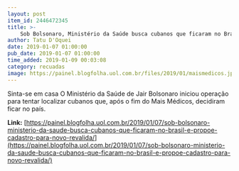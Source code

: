 ```yaml
---
layout: post
item_id: 2446472345
title: >-
    Sob Bolsonaro, Ministério da Saúde busca cubanos que ficaram no Brasil e propõe cadastro para novo Revalida
author: Tatu D'Oquei
date: 2019-01-07 01:00:00
pub_date: 2019-01-07 01:00:00
time_added: 2019-01-09 00:03:08
category: recuadas
image: https://painel.blogfolha.uol.com.br/files/2019/01/maismedicos.jpg
---
```


Sinta-se em casa O Ministério da Saúde de Jair Bolsonaro iniciou operação para tentar localizar cubanos que, após o fim do Mais Médicos, decidiram ficar no país.

**Link:** [https://painel.blogfolha.uol.com.br/2019/01/07/sob-bolsonaro-ministerio-da-saude-busca-cubanos-que-ficaram-no-brasil-e-propoe-cadastro-para-novo-revalida/](https://painel.blogfolha.uol.com.br/2019/01/07/sob-bolsonaro-ministerio-da-saude-busca-cubanos-que-ficaram-no-brasil-e-propoe-cadastro-para-novo-revalida/)

